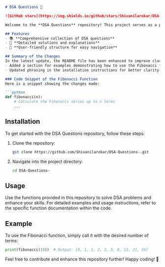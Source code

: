 ```markdown
# DSA Questions 🚀

![GitHub stars](https://img.shields.io/github/stars/Shivanilarokar/DSA-Questions-?style=social) ![Forks](https://img.shields.io/github/forks/Shivanilarokar/DSA-Questions-?style=social)

Welcome to the **DSA Questions** repository! This project serves as a platform for developers and learners to practice and enhance their skills in Data Structures and Algorithms (DSA). This repository is designed to help you improve your understanding of various data structures and algorithms through a collection of questions and solutions.

## Features
- 📚 **Comprehensive collection of DSA questions**
- 📝 **Detailed solutions and explanations**
- 🤖 **User-friendly structure for easy navigation**

## Summary of the Changes
In the latest update, the README file has been enhanced to improve clarity and provide additional guidance on the Fibonacci function. The changes include:
- Added a section for examples demonstrating how to use the Fibonacci function.
- Updated phrasing in the installation instructions for better clarity.

### Code Snippet of the Fibonacci Function
Here is a snippet showing the changes made:

```python
def fibonacci(n):
    # Calculate the Fibonacci series up to n terms
    ...
```

## Installation
To get started with the DSA Questions repository, follow these steps:

1. Clone the repository:
   ```bash
   git clone https://github.com/Shivanilarokar/DSA-Questions-.git
   ```
2. Navigate into the project directory:
   ```bash
   cd DSA-Questions-
   ```

## Usage
Use the functions provided in this repository to solve DSA problems and enhance your skills. For detailed examples and usage instructions, refer to the specific function documentation within the code.

## Example
To use the Fibonacci function, simply call it with the desired number of terms:

```python
print(fibonacci(10))  # Output: [0, 1, 1, 2, 3, 5, 8, 13, 21, 34]
```

Feel free to contribute and enhance this repository further! Happy coding! 🎉
```